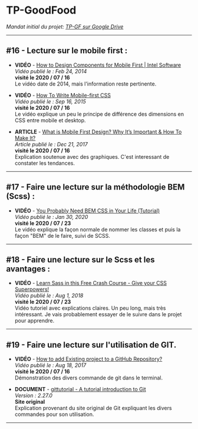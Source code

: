 # **TP-GoodFood**

*Mandat initial du projet: [TP-GF sur Google Drive](https://docs.google.com/document/d/1rMaFXWExQbA2jnA9h01AgQeByHDBtRkJ3OQrcsGDdp4/edit)*

---
## #16 - Lecture sur le mobile first :

- **VIDÉO** - [How to Design Components for Mobile First | Intel Software](https://www.youtube.com/watch?v=xWInGelLGN8&t)     
*Vidéo publié le : Feb 24, 2014*   
**visité le 2020 / 07 / 16**    
Le vidéo date de 2014, mais l'information reste pertinente.

- **VIDÉO** - [How To Write Mobile-first CSS](https://www.youtube.com/watch?v=LCveWtlvSbM)    
*Vidéo publié le : Sep 16, 2015*   
**visité le 2020 / 07 / 16**    
Le vidéo explique un peu le principe de différence des dimensions en CSS entre mobile et desktop.  

- **ARTICLE** - [What is Mobile First Design? Why It’s Important & How To Make It?](https://medium.com/@Vincentxia77/what-is-mobile-first-design-why-its-important-how-to-make-it-7d3cf2e29d00)   
*Article publié le : Dec 21, 2017*   
**visité le 2020 / 07 / 16**      
Explication soutenue avec des graphiques. C'est interessant de constater les tendances.

---
## #17 - Faire une lecture sur la méthodologie BEM (Scss) :

- **VIDÉO** - [You Probably Need BEM CSS in Your Life (Tutorial)](https://www.youtube.com/watch?v=er1JEDuPbZQ&t)     
*Vidéo publié le : Jan 30, 2020*   
**visité le 2020 / 07 / 23**    
Le vidéo explique la façon normale de nommer les classes et puis la façon "BEM" de le faire, suivi de SCSS.

---
## #18 - Faire une lecture sur le Scss et les avantages :

- **VIDÉO** - [Learn Sass in this Free Crash Course - Give your CSS Superpowers!](https://www.youtube.com/watch?v=roywYSEPSvc)     
*Vidéo publié le : Aug 1, 2018*   
**visité le 2020 / 07 / 23**    
Vidéo tutoriel avec explications claires. Un peu long, mais très intéressant. Je vais probablement essayer de le suivre dans le projet pour apprendre.

---

## #19 - Faire une lecture sur l'utilisation de GIT.

- **VIDÉO** - [How to add Existing project to a GitHub Repository?](https://www.youtube.com/watch?v=OVL7R0eT8jw)     
*Vidéo publié le : Aug 18, 2017*   
**visité le 2020 / 07 / 16**    
Démonstration des divers commande de git dans le terminal.

- **DOCUMENT** - [gittutorial - A tutorial introduction to Git](https://medium.com/@Vincentxia77/what-is-mobile-first-design-why-its-important-how-to-make-it-7d3cf2e29d00)   
*Version : 2.27.0*   
**Site original**      
Explication provenant du site original de Git expliquant les divers commandes pour son utilisation.

---

